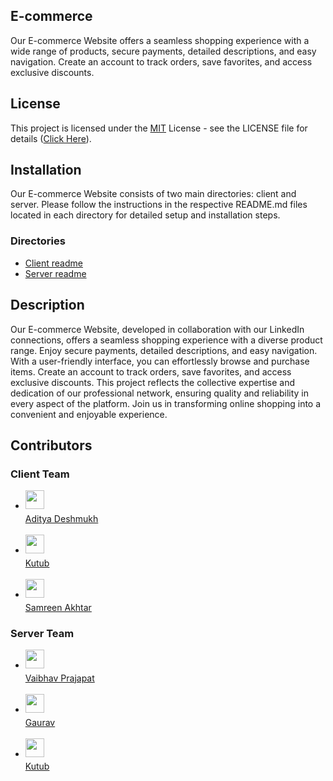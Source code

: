 ## E-commerce

Our E-commerce Website offers a seamless shopping experience with a wide range of products, secure payments, detailed descriptions, and easy navigation. Create an account to track orders, save favorites, and access exclusive discounts.



## License
This project is licensed under the [MIT](https://choosealicense.com/licenses/mit/) License - see the LICENSE file for details ([Click Here](./LICENSE)).


## Installation

Our E-commerce Website consists of two main directories: client and server. Please follow the instructions in the respective README.md files located in each directory for detailed setup and installation steps.

### Directories
- [Client readme](./client/README.md)
- [Server readme](./server/README.md)
## Description

Our E-commerce Website, developed in collaboration with our LinkedIn connections, offers a seamless shopping experience with a diverse product range. Enjoy secure payments, detailed descriptions, and easy navigation. With a user-friendly interface, you can effortlessly browse and purchase items. Create an account to track orders, save favorites, and access exclusive discounts. This project reflects the collective expertise and dedication of our professional network, ensuring quality and reliability in every aspect of the platform. Join us in transforming online shopping into a convenient and enjoyable experience. 
## Contributors

### Client Team 

- [<img src="https://github.com/Aditya-Deshmukh9.png" width="30px"/><sub><br><a href="https://github.com/Aditya-Deshmukh9">Aditya Deshmukh</a></sub>](https://github.com/Aditya-Deshmukh9)<br><br>
 - [<img src="https://github.com/Md-Kutub-Islam.png" width="30px"/><sub><br><a href="https://github.com/Md-Kutub-Islam">Kutub</a></sub>](https://github.com/Md-Kutub-Islam)<br><br>
 - [<img src="https://github.com/Samreen2509.png" width="30px"/><sub><br><a href="https://github.com/Samreen2509">Samreen Akhtar</a></sub>](https://github.com/Samreen2509)<br>

### Server Team

- [<img src="https://github.com/vai7725.png" width="30px"/><sub><br><a href="https://github.com/vai7725">Vaibhav Prajapat</a></sub>](https://github.com/vai7725)<br><br>
- [<img src="https://github.com/Gauravst.png" width="30px"/><sub><br><a href="https://github.com/Gauravst">Gaurav</a></sub>](https://github.com/Gauravst)<br><br>
- [<img src="https://github.com/Md-Kutub-Islam.png" width="30px"/><sub><br><a href="https://github.com/Md-Kutub-Islam">Kutub</a></sub>](https://github.com/Md-Kutub-Islam)<br>
